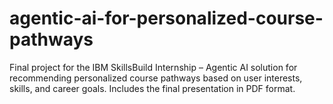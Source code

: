 # agentic-ai-for-personalized-course-pathways
Final project for the IBM SkillsBuild Internship – Agentic AI solution for recommending personalized course pathways based on user interests, skills, and career goals. Includes the final presentation in PDF format.
